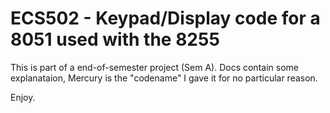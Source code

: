 # ECS502 - Keypad/Display code for a 8051 used with the 8255

This is part of a end-of-semester project (Sem A). Docs contain some explanataion, Mercury is the "codename" I gave it for no particular reason.

Enjoy.

